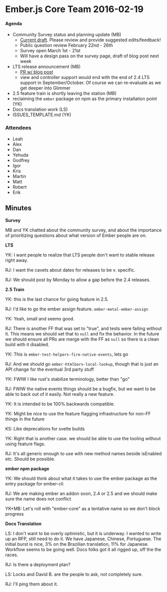 # Ember.js Core Team 2016-02-19

#### Agenda

- Community Survey status and planning update (MB)
  - [Current draft](https://docs.google.com/document/d/1sQsaF0aNjIQyVMhAH63c1TUMn70sHKUQEFfy6krW4qs/edit?usp=sharing). Please review and provide suggested edits/feedback!
  - Public question review February 22nd - 26th
  - Survey open March 1st - 21st
  - Will have a design pass on the survey page, draft of blog post next week
- LTS release announcement (MB)
  - [PR w/ blog post](https://github.com/emberjs/website/pull/2466)
  - view and controller support would end with the end of 2.4 LTS support in September/October. Of course we can re-evaluate as we get deeper into Glimmer
- 2.5 feature train is shortly leaving the station (MB)
- reclaiming the `ember` package on npm as the primary installation point (YK)
- Docs translation work (LS)
- ISSUES_TEMPLATE.md (YK)

### Attendees

- Leah
- Alex
- Dan
- Yehuda
- Godfrey
- Igor
- Kris
- Martin
- Matt
- Robert
- Erik

## Minutes

**Survey**

MB and YK chatted about the community survey, and about the importance of prioritizing questions about what version of Ember people are on.

**LTS**

YK: I want people to realize that LTS people don't want to stable release right away.

RJ: I want the cavets about dates for releases to be v. specific.

RJ: We should post by Monday to allow a gap before the 2.4 releases.

**2.5 Train**

YK: this is the last chance for going feature in 2.5.

RJ: I'd like to go the ember assign feature. `ember-metal-ember-assign`

YK: Yeah, small and seems good.

RJ: There is another FF that was set to "true", and tests were failing without it. This means we should set that to `null` and fix the behavior. In the future we should ensure all PRs are merge with the FF as `null` so there is a clean build with it disabled.

YK: This is `ember-test-helpers-fire-native-events`, lets go

RJ: And we should go `ember-htmlbars-local-lookup`, though that is just an API change for the eventual 3rd party stuff

YK: FWIW I like rust's stabilize terminology, better than "go"

RJ: FWIW the native events things should be a bugfix, but we want to be able to back out of it easily. Not really a new feature.

YK: It is intended to be 100% backwards compatible.

YK: Might be nice to use the feature flagging infrastructure for non-FF things in the future

KS: Like deprecations for svelte builds

YK: Right that is another case. we should be able to use the tooling without using feature flags.

RJ: It's all generic enough to use with new method names beside isEnabled etc. Should be possible.

**ember npm package**

YK: We should think about what it takes to use the ember package as the entry package for ember-cli

RJ: We are making ember an addon soon, 2.4 or 2.5 and we should make sure the name does not conflict

YK+MB: Let's roll with "ember-core" as a tentative name so we don't block progress

**Docs Translation**

LS: I don't want to be overly optimistic, but it is underway. I wanted to write up an RFP, still need to do it. We have Japanese, Chinese, Portuguese. The initial burst is nice, 3% on the Brazilian translation, 11% for Japanese. Workflow seems to be going well. Docs folks got it all rigged up, off the the races.

RJ: Is there a deployment plan?

LS: Locks and David B. are the people to ask, not completely sure.

RJ: I'll ping them about it.
